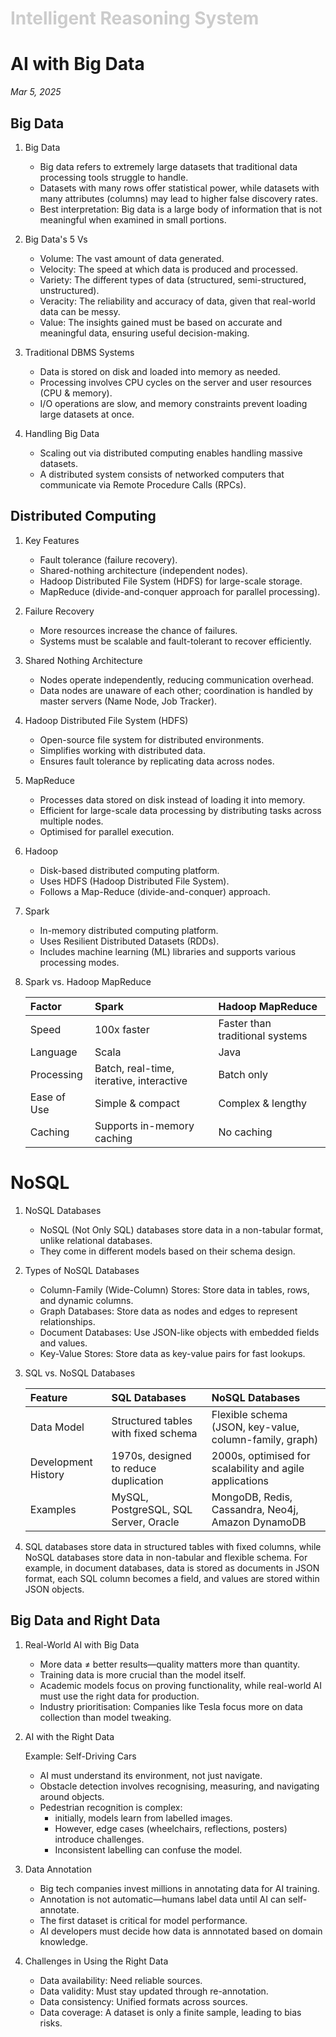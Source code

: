 <h1 style="color: #ccc">Intelligent Reasoning System</h1>

# AI with Big Data

*Mar 5, 2025*

## Big Data

1.  Big Data

    -   Big data refers to extremely large datasets that traditional data processing tools struggle to handle.
    -   Datasets with many rows offer statistical power, while datasets with many attributes (columns) may lead to higher false discovery rates.
    -   Best interpretation: Big data is a large body of information that is not meaningful when examined in small portions.

2.  Big Data's 5 Vs

    -   Volume: The vast amount of data generated.
    -   Velocity: The speed at which data is produced and processed.
    -   Variety: The different types of data (structured, semi-structured, unstructured).
    -   Veracity: The reliability and accuracy of data, given that real-world data can be messy.
    -   Value: The insights gained must be based on accurate and meaningful data, ensuring useful decision-making.

3.  Traditional DBMS Systems

    -   Data is stored on disk and loaded into memory as needed.
    -   Processing involves CPU cycles on the server and user resources (CPU & memory).
    -   I/O operations are slow, and memory constraints prevent loading large datasets at once.

4.  Handling Big Data

    -   Scaling out via distributed computing enables handling massive datasets.
    -   A distributed system consists of networked computers that communicate via Remote Procedure Calls (RPCs).

## Distributed Computing

1.  Key Features

    -   Fault tolerance (failure recovery).
    -   Shared-nothing architecture (independent nodes).
    -   Hadoop Distributed File System (HDFS) for large-scale storage.
    -   MapReduce (divide-and-conquer approach for parallel processing).

2.  Failure Recovery

    -   More resources increase the chance of failures.
    -   Systems must be scalable and fault-tolerant to recover efficiently.

3.  Shared Nothing Architecture

    -   Nodes operate independently, reducing communication overhead.
    -   Data nodes are unaware of each other; coordination is handled by master servers (Name Node, Job Tracker).

4.  Hadoop Distributed File System (HDFS)

    -   Open-source file system for distributed environments.
    -   Simplifies working with distributed data.
    -   Ensures fault tolerance by replicating data across nodes.

5.  MapReduce

    -   Processes data stored on disk instead of loading it into memory.
    -   Efficient for large-scale data processing by distributing tasks across multiple nodes.
    -   Optimised for parallel execution.

6.  Hadoop

    -   Disk-based distributed computing platform.
    -   Uses HDFS (Hadoop Distributed File System).
    -   Follows a Map-Reduce (divide-and-conquer) approach.

7.  Spark

    -   In-memory distributed computing platform.
    -   Uses Resilient Distributed Datasets (RDDs).
    -   Includes machine learning (ML) libraries and supports various processing modes.

8.  Spark vs. Hadoop MapReduce

    | Factor | Spark | Hadoop MapReduce |
    |:---|:---|:---|
    | Speed | 100x faster | Faster than traditional systems |
    | Language | Scala | Java |
    | Processing | Batch, real-time, iterative, interactive | Batch only |
    | Ease of Use | Simple & compact | Complex & lengthy |
    | Caching | Supports in-memory caching | No caching |

# NoSQL

1.  NoSQL Databases

    -   NoSQL (Not Only SQL) databases store data in a non-tabular format, unlike relational databases.
    -   They come in different models based on their schema design.

2.  Types of NoSQL Databases

    -   Column-Family (Wide-Column) Stores: Store data in tables, rows, and dynamic columns.
    -   Graph Databases: Store data as nodes and edges to represent relationships.
    -   Document Databases: Use JSON-like objects with embedded fields and values.
    -   Key-Value Stores: Store data as key-value pairs for fast lookups.

3.  SQL vs. NoSQL Databases

    | Feature | SQL Databases | NoSQL Databases |
    |:---|:---|:---|
    | Data Model | Structured tables with fixed schema | Flexible schema (JSON, key-value, column-family, graph) |
    | Development History | 1970s, designed to reduce duplication | 2000s, optimised for scalability and agile applications |
    | Examples | MySQL, PostgreSQL, SQL Server, Oracle | MongoDB, Redis, Cassandra, Neo4j, Amazon DynamoDB |

4.  SQL databases store data in structured tables with fixed columns, while NoSQL databases store data in non-tabular and flexible schema. For example, in document databases, data is stored as documents in JSON format, each SQL column becomes a field, and values are stored within JSON objects.

## Big Data and Right Data

1.  Real-World AI with Big Data

    -   More data ≠ better results&mdash;quality matters more than quantity.
    -   Training data is more crucial than the model itself.
    -   Academic models focus on proving functionality, while real-world AI must use the right data for production.
    -   Industry prioritisation: Companies like Tesla focus more on data collection than model tweaking.

2.  AI with the Right Data

    Example: Self-Driving Cars

    -   AI must understand its environment, not just navigate.
    -   Obstacle detection involves recognising, measuring, and navigating around objects.
    -   Pedestrian recognition is complex:
        -   initially, models learn from labelled images.
        -   However, edge cases (wheelchairs, reflections, posters) introduce challenges.
        -   Inconsistent labelling can confuse the model.

3.  Data Annotation

    -   Big tech companies invest millions in annotating data for AI training.
    -   Annotation is not automatic&mdash;humans label data until AI can self-annotate.
    -   The first dataset is critical for model performance.
    -   AI developers must decide how data is annnotated based on domain knowledge.

4.  Challenges in Using the Right Data

    -   Data availability: Need reliable sources.
    -   Data validity: Must stay updated through re-annotation.
    -   Data consistency: Unified formats across sources.
    -   Data coverage: A dataset is only a finite sample, leading to bias risks.
